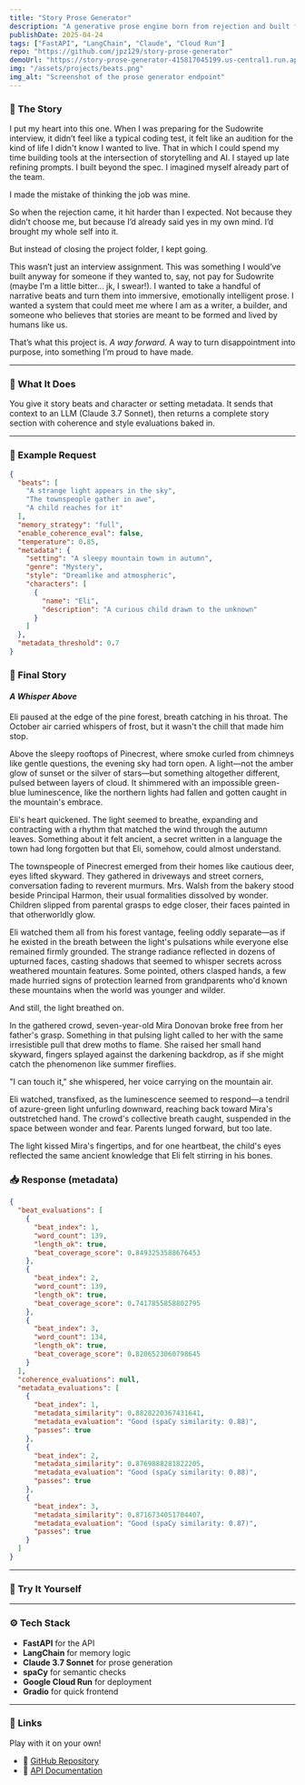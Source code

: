 ```yaml
---  
title: "Story Prose Generator"  
description: "A generative prose engine born from rejection and built for storytelling with soul."  
publishDate: 2025-04-24  
tags: ["FastAPI", "LangChain", "Claude", "Cloud Run"]  
repo: "https://github.com/jpz129/story-prose-generator"  
demoUrl: "https://story-prose-generator-415817045199.us-central1.run.app/docs"  
img: "/assets/projects/beats.png"  
img_alt: "Screenshot of the prose generator endpoint"  
---  
```


### 📖 The Story

I put my heart into this one. When I was preparing for the Sudowrite interview, it didn’t feel like a typical coding test, it felt like an audition for the kind of life I didn't know I wanted to live. That in which I could spend my time building tools at the intersection of storytelling and AI. I stayed up late refining prompts. I built beyond the spec. I imagined myself already part of the team.

I made the mistake of thinking the job was mine.

So when the rejection came, it hit harder than I expected. Not because they didn’t choose me, but because I’d already said yes in my own mind. I’d brought my whole self into it.

But instead of closing the project folder, I kept going.

This wasn’t just an interview assignment. This was something I would’ve built anyway for someone if they wanted to, say, not pay for Sudowrite (maybe I'm a little bitter... jk, I swear!). I wanted to take a handful of narrative beats and turn them into immersive, emotionally intelligent prose. I wanted a system that could meet me where I am as a writer, a builder, and someone who believes that stories are meant to be formed and lived by humans like us.

That’s what this project is. *A way forward.* A way to turn disappointment into purpose, into something I’m proud to have made.

---  

### 🧠 What It Does  

You give it story beats and character or setting metadata. It sends that context to an LLM (Claude 3.7 Sonnet), then returns a complete story section with coherence and style evaluations baked in.  

---  

### 🧪 Example Request

```json
{
  "beats": [
    "A strange light appears in the sky",
    "The townspeople gather in awe",
    "A child reaches for it"
  ],
  "memory_strategy": "full",
  "enable_coherence_eval": false,
  "temperature": 0.85,
  "metadata": {
    "setting": "A sleepy mountain town in autumn",
    "genre": "Mystery",
    "style": "Dreamlike and atmospheric",
    "characters": [
      {
        "name": "Eli",
        "description": "A curious child drawn to the unknown"
      }
    ]
  },
  "metadata_threshold": 0.7
}
```

### 📖 Final Story

#### *A Whisper Above*

Eli paused at the edge of the pine forest, breath catching in his throat. The October air carried whispers of frost, but it wasn't the chill that made him stop.

Above the sleepy rooftops of Pinecrest, where smoke curled from chimneys like gentle questions, the evening sky had torn open. A light—not the amber glow of sunset or the silver of stars—but something altogether different, pulsed between layers of cloud. It shimmered with an impossible green-blue luminescence, like the northern lights had fallen and gotten caught in the mountain's embrace.

Eli's heart quickened. The light seemed to breathe, expanding and contracting with a rhythm that matched the wind through the autumn leaves. Something about it felt ancient, a secret written in a language the town had long forgotten but that Eli, somehow, could almost understand.

The townspeople of Pinecrest emerged from their homes like cautious deer, eyes lifted skyward. They gathered in driveways and street corners, conversation fading to reverent murmurs. Mrs. Walsh from the bakery stood beside Principal Harmon, their usual formalities dissolved by wonder. Children slipped from parental grasps to edge closer, their faces painted in that otherworldly glow.

Eli watched them all from his forest vantage, feeling oddly separate—as if he existed in the breath between the light's pulsations while everyone else remained firmly grounded. The strange radiance reflected in dozens of upturned faces, casting shadows that seemed to whisper secrets across weathered mountain features. Some pointed, others clasped hands, a few made hurried signs of protection learned from grandparents who'd known these mountains when the world was younger and wilder.

And still, the light breathed on.

In the gathered crowd, seven-year-old Mira Donovan broke free from her father's grasp. Something in that pulsing light called to her with the same irresistible pull that drew moths to flame. She raised her small hand skyward, fingers splayed against the darkening backdrop, as if she might catch the phenomenon like summer fireflies.

"I can touch it," she whispered, her voice carrying on the mountain air.

Eli watched, transfixed, as the luminescence seemed to respond—a tendril of azure-green light unfurling downward, reaching back toward Mira's outstretched hand. The crowd's collective breath caught, suspended in the space between wonder and fear. Parents lunged forward, but too late.

The light kissed Mira's fingertips, and for one heartbeat, the child's eyes reflected the same ancient knowledge that Eli felt stirring in his bones.

### 📥 Response (metadata)

```json
{
  "beat_evaluations": [
    {
      "beat_index": 1,
      "word_count": 139,
      "length_ok": true,
      "beat_coverage_score": 0.8493253588676453
    },
    {
      "beat_index": 2,
      "word_count": 139,
      "length_ok": true,
      "beat_coverage_score": 0.7417855858802795
    },
    {
      "beat_index": 3,
      "word_count": 134,
      "length_ok": true,
      "beat_coverage_score": 0.8206523060798645
    }
  ],
  "coherence_evaluations": null,
  "metadata_evaluations": [
    {
      "beat_index": 1,
      "metadata_similarity": 0.8828220367431641,
      "metadata_evaluation": "Good (spaCy similarity: 0.88)",
      "passes": true
    },
    {
      "beat_index": 2,
      "metadata_similarity": 0.8769888281822205,
      "metadata_evaluation": "Good (spaCy similarity: 0.88)",
      "passes": true
    },
    {
      "beat_index": 3,
      "metadata_similarity": 0.8716734051704407,
      "metadata_evaluation": "Good (spaCy similarity: 0.87)",
      "passes": true
    }
  ]
}
```

---  

### 🧪 Try It Yourself

<script
  type="module"
  src="https://gradio.s3-us-west-2.amazonaws.com/5.26.0/gradio.js"
></script>
<gradio-app src="https://jpz129-story-prose-generator.hf.space"></gradio-app>

---

### ⚙️ Tech Stack  

- **FastAPI** for the API  
- **LangChain** for memory logic  
- **Claude 3.7 Sonnet** for prose generation  
- **spaCy** for semantic checks  
- **Google Cloud Run** for deployment
- **Gradio** for quick frontend  

---  

### 🔗 Links
Play with it on your own!

- 🐙 [GitHub Repository](https://github.com/jpz129/story-prose-generator)
- 📘 [API Documentation](https://story-prose-generator-415817045199.us-central1.run.app/docs)

